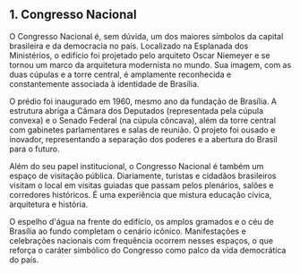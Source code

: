 ## 1. Congresso Nacional

O Congresso Nacional é, sem dúvida, um dos maiores símbolos da capital brasileira e da democracia no país. Localizado na Esplanada dos Ministérios, o edifício foi projetado pelo arquiteto Oscar Niemeyer e se tornou um marco da arquitetura modernista no mundo. Sua imagem, com as duas cúpulas e a torre central, é amplamente reconhecida e constantemente associada à identidade de Brasília.

O prédio foi inaugurado em 1960, mesmo ano da fundação de Brasília. A estrutura abriga a Câmara dos Deputados (representada pela cúpula convexa) e o Senado Federal (na cúpula côncava), além da torre central com gabinetes parlamentares e salas de reunião. O projeto foi ousado e inovador, representando a separação dos poderes e a abertura do Brasil para o futuro.

Além do seu papel institucional, o Congresso Nacional é também um espaço de visitação pública. Diariamente, turistas e cidadãos brasileiros visitam o local em visitas guiadas que passam pelos plenários, salões e corredores históricos. É uma experiência que mistura educação cívica, arquitetura e história.

O espelho d'água na frente do edifício, os amplos gramados e o céu de Brasília ao fundo completam o cenário icônico. Manifestações e celebrações nacionais com frequência ocorrem nesses espaços, o que reforça o caráter simbólico do Congresso como palco da vida democrática do país.
